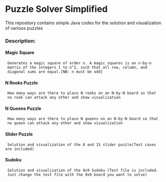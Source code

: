 # Puzzle Solver Simplified
 This repository contains simple Java codes for the solution and visualization of various puzzles
 
### Description:
   #### Magic Square
     Generates a magic square of order n. A magic squares is an n-by-n
     matrix of the integers 1 to n^2, such that all row, column, and
     diagonal sums are equal.[NB: n must be odd]
  
   #### N Rooks Puzzle
     How many ways are there to place N rooks on an N-by-N board so that
     no rook can attack any other and show visualization
     
   #### N Queens Puzzle
     How many ways are there to place N queens on an N-by-N board so that
     no queen can attack any other and show visualization
     
   #### Slider Puzzle
     Solution and visualization of the 8 and 15 slider puzzle(Test cases are included)
     
   #### Sudoku
     Solution and visualization of the 9x9 Sudoku (Test file is included.
     Just change the test file with the 9x9 board you want to solve)
